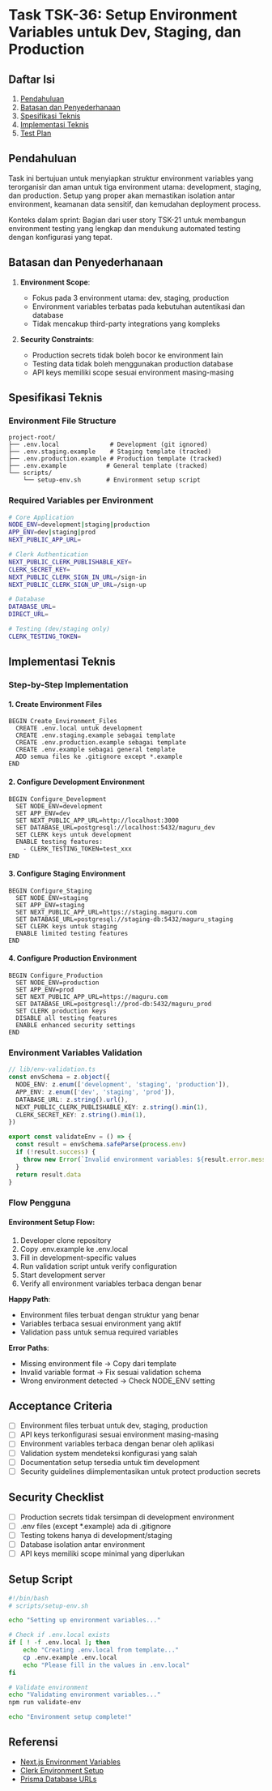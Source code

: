 # Task TSK-36: Setup Environment Variables untuk Dev, Staging, dan Production

## Daftar Isi

1. [Pendahuluan](#pendahuluan)
2. [Batasan dan Penyederhanaan](#batasan-dan-penyederhanaan)
3. [Spesifikasi Teknis](#spesifikasi-teknis)
4. [Implementasi Teknis](#implementasi-teknis)
5. [Test Plan](#test-plan)

## Pendahuluan

Task ini bertujuan untuk menyiapkan struktur environment variables yang terorganisir dan aman untuk tiga environment utama: development, staging, dan production. Setup yang proper akan memastikan isolation antar environment, keamanan data sensitif, dan kemudahan deployment process.

Konteks dalam sprint: Bagian dari user story TSK-21 untuk membangun environment testing yang lengkap dan mendukung automated testing dengan konfigurasi yang tepat.

## Batasan dan Penyederhanaan

1. **Environment Scope**:
   - Fokus pada 3 environment utama: dev, staging, production
   - Environment variables terbatas pada kebutuhan autentikasi dan database
   - Tidak mencakup third-party integrations yang kompleks

2. **Security Constraints**:
   - Production secrets tidak boleh bocor ke environment lain
   - Testing data tidak boleh menggunakan production database
   - API keys memiliki scope sesuai environment masing-masing

## Spesifikasi Teknis

### Environment File Structure

```
project-root/
├── .env.local              # Development (git ignored)
├── .env.staging.example    # Staging template (tracked)
├── .env.production.example # Production template (tracked)
├── .env.example           # General template (tracked)
└── scripts/
    └── setup-env.sh       # Environment setup script
```

### Required Variables per Environment

```bash
# Core Application
NODE_ENV=development|staging|production
APP_ENV=dev|staging|prod
NEXT_PUBLIC_APP_URL=

# Clerk Authentication
NEXT_PUBLIC_CLERK_PUBLISHABLE_KEY=
CLERK_SECRET_KEY=
NEXT_PUBLIC_CLERK_SIGN_IN_URL=/sign-in
NEXT_PUBLIC_CLERK_SIGN_UP_URL=/sign-up

# Database
DATABASE_URL=
DIRECT_URL=

# Testing (dev/staging only)
CLERK_TESTING_TOKEN=
```

## Implementasi Teknis

### Step-by-Step Implementation

#### 1. Create Environment Files

```
BEGIN Create_Environment_Files
  CREATE .env.local untuk development
  CREATE .env.staging.example sebagai template
  CREATE .env.production.example sebagai template
  CREATE .env.example sebagai general template
  ADD semua files ke .gitignore except *.example
END
```

#### 2. Configure Development Environment

```
BEGIN Configure_Development
  SET NODE_ENV=development
  SET APP_ENV=dev
  SET NEXT_PUBLIC_APP_URL=http://localhost:3000
  SET DATABASE_URL=postgresql://localhost:5432/maguru_dev
  SET CLERK keys untuk development
  ENABLE testing features:
    - CLERK_TESTING_TOKEN=test_xxx
END
```

#### 3. Configure Staging Environment

```
BEGIN Configure_Staging
  SET NODE_ENV=staging
  SET APP_ENV=staging
  SET NEXT_PUBLIC_APP_URL=https://staging.maguru.com
  SET DATABASE_URL=postgresql://staging-db:5432/maguru_staging
  SET CLERK keys untuk staging
  ENABLE limited testing features
END
```

#### 4. Configure Production Environment

```
BEGIN Configure_Production
  SET NODE_ENV=production
  SET APP_ENV=prod
  SET NEXT_PUBLIC_APP_URL=https://maguru.com
  SET DATABASE_URL=postgresql://prod-db:5432/maguru_prod
  SET CLERK production keys
  DISABLE all testing features
  ENABLE enhanced security settings
END
```

### Environment Variables Validation

```typescript
// lib/env-validation.ts
const envSchema = z.object({
  NODE_ENV: z.enum(['development', 'staging', 'production']),
  APP_ENV: z.enum(['dev', 'staging', 'prod']),
  DATABASE_URL: z.string().url(),
  NEXT_PUBLIC_CLERK_PUBLISHABLE_KEY: z.string().min(1),
  CLERK_SECRET_KEY: z.string().min(1),
})

export const validateEnv = () => {
  const result = envSchema.safeParse(process.env)
  if (!result.success) {
    throw new Error(`Invalid environment variables: ${result.error.message}`)
  }
  return result.data
}
```

### Flow Pengguna

#### Environment Setup Flow:

1. Developer clone repository
2. Copy .env.example ke .env.local
3. Fill in development-specific values
4. Run validation script untuk verify configuration
5. Start development server
6. Verify all environment variables terbaca dengan benar

**Happy Path**:

- Environment files terbuat dengan struktur yang benar
- Variables terbaca sesuai environment yang aktif
- Validation pass untuk semua required variables

**Error Paths**:

- Missing environment file → Copy dari template
- Invalid variable format → Fix sesuai validation schema
- Wrong environment detected → Check NODE_ENV setting


## Acceptance Criteria

- [ ] Environment files terbuat untuk dev, staging, production
- [ ] API keys terkonfigurasi sesuai environment masing-masing
- [ ] Environment variables terbaca dengan benar oleh aplikasi
- [ ] Validation system mendeteksi konfigurasi yang salah
- [ ] Documentation setup tersedia untuk tim development
- [ ] Security guidelines diimplementasikan untuk protect production secrets

## Security Checklist

- [ ] Production secrets tidak tersimpan di development environment
- [ ] .env files (except \*.example) ada di .gitignore
- [ ] Testing tokens hanya di development/staging
- [ ] Database isolation antar environment
- [ ] API keys memiliki scope minimal yang diperlukan

## Setup Script

```bash
#!/bin/bash
# scripts/setup-env.sh

echo "Setting up environment variables..."

# Check if .env.local exists
if [ ! -f .env.local ]; then
    echo "Creating .env.local from template..."
    cp .env.example .env.local
    echo "Please fill in the values in .env.local"
fi

# Validate environment
echo "Validating environment variables..."
npm run validate-env

echo "Environment setup complete!"
```

## Referensi

- [Next.js Environment Variables](https://nextjs.org/docs/app/building-your-application/configuring/environment-variables)
- [Clerk Environment Setup](https://clerk.com/docs/deployments/overview)
- [Prisma Database URLs](https://www.prisma.io/docs/reference/database-reference/connection-urls)
